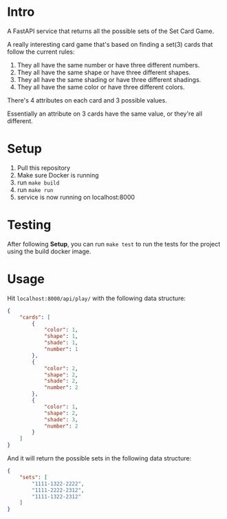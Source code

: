 # Intro
A FastAPI service that returns all the possible sets of the Set Card Game.

A really interesting card game that's based on finding a set(3) cards that follow the current rules:

1. They all have the same number or have three different numbers.
2. They all have the same shape or have three different shapes.
3. They all have the same shading or have three different shadings.
4. They all have the same color or have three different colors.

There's 4 attributes on each card and 3 possible values.

Essentially an attribute on 3 cards have the same value, or they're all different.


# Setup
1. Pull this repository
2. Make sure Docker is running
3. run `make build`
4. run `make run`
5. service is now running on localhost:8000


# Testing
After following **Setup**, you can run `make test` to run the tests for the project using the build docker image.


# Usage
Hit `localhost:8000/api/play/` with the following data structure:

```json
{
    "cards": [
        {
            "color": 1,
            "shape": 1,
            "shade": 1,
            "number": 1
        },
        {
            "color": 2,
            "shape": 2,
            "shade": 2,
            "number": 2
        },
        {
            "color": 1,
            "shape": 2,
            "shade": 3,
            "number": 2
        }
    ]
}
```

And it will return the possible sets in the following data structure:

```json
{
    "sets": [
        "1111-1322-2222",
        "1111-2222-2312",
        "1111-1322-2312"
    ]
}
```


